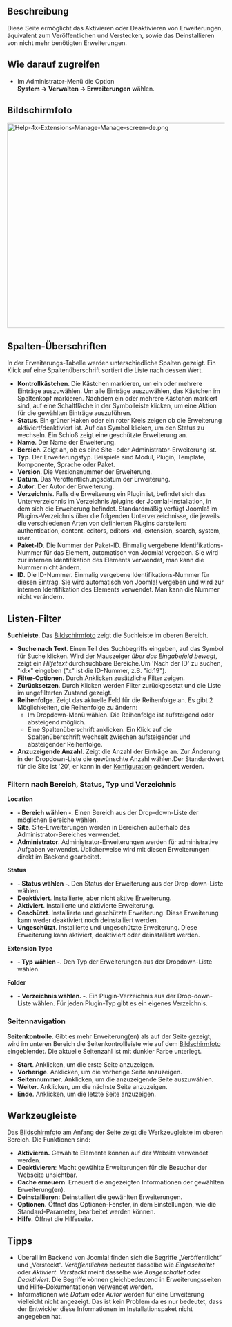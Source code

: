 <!-- Filename: Help4.x:Extensions:_Manage / Display title: Erweiterungen: Verwalten -->

## Beschreibung

Diese Seite ermöglicht das Aktivieren oder Deaktivieren von
Erweiterungen, äquivalent zum Veröffentlichen und Verstecken, sowie das
Deinstallieren von nicht mehr benötigten Erweiterungen.

## Wie darauf zugreifen

- Im Administrator-Menü die Option
  **System → Verwalten → Erweiterungen** wählen.

## Bildschirmfoto

<img
src="https://docs.joomla.org/images/thumb/4/46/Help-4x-Extensions-Manage-Manage-screen-de.png/800px-Help-4x-Extensions-Manage-Manage-screen-de.png"
decoding="async"
srcset="https://docs.joomla.org/images/thumb/4/46/Help-4x-Extensions-Manage-Manage-screen-de.png/1200px-Help-4x-Extensions-Manage-Manage-screen-de.png 1.5x, https://docs.joomla.org/images/4/46/Help-4x-Extensions-Manage-Manage-screen-de.png 2x"
data-file-width="1385" data-file-height="820" width="800" height="474"
alt="Help-4x-Extensions-Manage-Manage-screen-de.png" />

## Spalten-Überschriften

In der Erweiterungs-Tabelle werden unterschiedliche Spalten gezeigt. Ein
Klick auf eine Spaltenüberschrift sortiert die Liste nach dessen Wert.

- **Kontrollkästchen**. Die Kästchen markieren, um ein oder mehrere
  Einträge auszuwählen. Um alle Einträge auszuwählen, das Kästchen im
  Spaltenkopf markieren. Nachdem ein oder mehrere Kästchen markiert
  sind, auf eine Schaltfläche in der Symbolleiste klicken, um eine
  Aktion für die gewählten Einträge auszuführen.
- **Status**. Ein grüner Haken oder ein roter Kreis zeigen ob die
  Erweiterung aktiviert/deaktiviert ist. Auf das Symbol klicken, um den
  Status zu wechseln. Ein Schloß zeigt eine geschützte Erweiterung an.
- **Name**. Der Name der Erweiterung.
- **Bereich**. Zeigt an, ob es eine Site- oder Administrator-Erweiterung
  ist.
- **Typ**. Der Erweiterungstyp. Beispiele sind Modul, Plugin, Template,
  Komponente, Sprache oder Paket.
- **Version**. Die Versionsnummer der Erweiterung.
- **Datum**. Das Veröffentlichungsdatum der Erweiterung.
- **Autor**. Der Autor der Erweiterung.
- **Verzeichnis**. Falls die Erweiterung ein Plugin ist, befindet sich
  das Unterverzeichnis im Verzeichnis /plugins der Joomla!-Installation,
  in dem sich die Erweiterung befindet. Standardmäßig verfügt Joomla! im
  Plugins-Verzeichnis über die folgenden Unterverzeichnisse, die jeweils
  die verschiedenen Arten von definierten Plugins darstellen:
  authentication, content, editors, editors-xtd, extension, search,
  system, user.
- **Paket-ID**. Die Nummer der Paket-ID. Einmalig vergebene
  Identifikations-Nummer für das Element, automatisch von Joomla!
  vergeben. Sie wird zur internen Identifikation des Elements verwendet,
  man kann die Nummer nicht ändern.
- **ID**. Die ID-Nummer. Einmalig vergebene Identifikations-Nummer für
  diesen Eintrag. Sie wird automatisch von Joomla! vergeben und wird zur
  internen Identifikation des Elements verwendet. Man kann die Nummer
  nicht verändern.

## Listen-Filter

**Suchleiste**. Das [Bildschirmfoto](#screenshot) zeigt die Suchleiste
im oberen Bereich.

- **Suche nach Text**. Einen Teil des Suchbegriffs eingeben, auf das
  Symbol für Suche klicken. Wird der Mauszeiger *über das Eingabefeld
  bewegt*, zeigt ein *Hilfetext* durchsuchbare Bereiche.Um 'Nach der ID'
  zu suchen, "id:x" eingeben ("x" ist die ID-Nummer, z.B. "id:19").
- **Filter-Optionen**. Durch Anklicken zusätzliche Filter zeigen.
- **Zurücksetzen**. Durch Klicken werden Filter zurückgesetzt und die
  Liste im ungefilterten Zustand gezeigt.
- **Reihenfolge**. Zeigt das aktuelle Feld für die Reihenfolge an. Es
  gibt 2 Möglichkeiten, die Reihenfolge zu ändern:
  - Im Dropdown-Menü wählen. Die Reihenfolge ist aufsteigend oder
    absteigend möglich.
  - Eine Spaltenüberschrift anklicken. Ein Klick auf die
    Spaltenüberschrift wechselt zwischen aufsteigender und absteigender
    Reihenfolge.
- **Anzuzeigende Anzahl**. Zeigt die Anzahl der Einträge an. Zur
  Änderung in der Dropdown-Liste die gewünschte Anzahl wählen.Der
  Standardwert für die Site ist '20', er kann in der
  [Konfiguration](https://docs.joomla.org/Help4.x:Site_Global_Configuration/de#defaultlistlimit "Help4.x:Site Global Configuration/de")
  geändert werden.

### Filtern nach Bereich, Status, Typ und Verzeichnis

**Location**

- **- Bereich wählen -**. Einen Bereich aus der Drop-down-Liste der
  möglichen Bereiche wählen.
- **Site**. Site-Erweiterungen werden in Bereichen außerhalb des
  Administrator-Bereiches verwendet.
- **Administrator**. Administrator-Erweiterungen werden für
  administrative Aufgaben verwendet. Üblicherweise wird mit diesen
  Erweiterungen direkt im Backend gearbeitet.

**Status**

- **- Status wählen -**. Den Status der Erweiterung aus der
  Drop-down-Liste wählen.
- **Deaktiviert**. Installierte, aber nicht aktive Erweiterung.
- **Aktiviert**. Installierte und aktivierte Erweiterung.
- **Geschützt**. Installierte und geschützte Erweiterung. Diese
  Erweiterung kann weder deaktiviert noch deinstalliert werden.
- **Ungeschützt**. Installierte und ungeschützte Erweiterung. Diese
  Erweiterung kann aktiviert, deaktiviert oder deinstalliert werden.

**Extension Type**

- **- Typ wählen -**. Den Typ der Erweiterungen aus der Dropdown-Liste
  wählen.

**Folder**

- **- Verzeichnis wählen. -**. Ein Plugin-Verzeichnis aus der
  Drop-down-Liste wählen. Für jeden Plugin-Typ gibt es ein eigenes
  Verzeichnis.

### Seitennavigation

**Seitenkontrolle**. Gibt es mehr Erweiterung(en) als auf der Seite
gezeigt, wird im unteren Bereich die Seitenkontrollleiste wie auf dem
[Bildschirmfoto](#screenshot) eingeblendet. Die aktuelle Seitenzahl ist
mit dunkler Farbe unterlegt.

- **Start**. Anklicken, um die erste Seite anzuzeigen.
- **Vorherige**. Anklicken, um die vorherige Seite anzuzeigen.
- **Seitennummer**. Anklicken, um die anzuzeigende Seite auszuwählen.
- **Weiter**. Anklicken, um die nächste Seite anzuzeigen.
- **Ende**. Anklicken, um die letzte Seite anzuzeigen.

## Werkzeugleiste

Das [Bildschirmfoto](#Bildschirmfoto) am Anfang der Seite zeigt die
Werkzeugleiste im oberen Bereich. Die Funktionen sind:

- **Aktivieren.** Gewählte Elemente können auf der Website verwendet
  werden.
- **Deaktivieren**: Macht gewählte Erweiterungen für die Besucher der
  Webseite unsichtbar.
- **Cache erneuern**. Erneuert die angezeigten Informationen der
  gewählten Erweiterung(en).
- **Deinstallieren:** Deinstalliert die gewählten Erweiterungen.
- **Optionen.** Öffnet das Optionen-Fenster, in dem Einstellungen, wie
  die Standard-Parameter, bearbeitet werden können.
- **Hilfe**. Öffnet die Hilfeseite.

## Tipps

- Überall im Backend von Joomla! finden sich die Begriffe
  „Veröffentlicht“ und „Versteckt“. *Veröffentlichen* bedeutet dasselbe
  wie *Eingeschaltet* oder *Aktiviert*. *Versteckt* meint dasselbe wie
  *Ausgeschaltet* oder *Deaktiviert*. Die Begriffe können
  gleichbedeutend in Erweiterungsseiten und Hilfe-Dokumentationen
  verwendet werden.
- Informationen wie *Datum* oder *Autor* werden für eine Erweiterung
  vielleicht nicht angezeigt. Das ist kein Problem da es nur bedeutet,
  dass der Entwickler diese Informationen im Installationspaket nicht
  angegeben hat.
